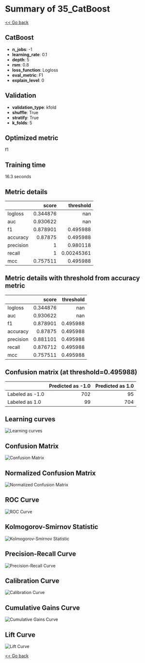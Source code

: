 # Summary of 35_CatBoost

[<< Go back](../README.md)


## CatBoost
- **n_jobs**: -1
- **learning_rate**: 0.1
- **depth**: 5
- **rsm**: 0.8
- **loss_function**: Logloss
- **eval_metric**: F1
- **explain_level**: 0

## Validation
 - **validation_type**: kfold
 - **shuffle**: True
 - **stratify**: True
 - **k_folds**: 5

## Optimized metric
f1

## Training time

16.3 seconds

## Metric details
|           |    score |    threshold |
|:----------|---------:|-------------:|
| logloss   | 0.344876 | nan          |
| auc       | 0.930622 | nan          |
| f1        | 0.878901 |   0.495988   |
| accuracy  | 0.87875  |   0.495988   |
| precision | 1        |   0.980118   |
| recall    | 1        |   0.00245361 |
| mcc       | 0.757511 |   0.495988   |


## Metric details with threshold from accuracy metric
|           |    score |   threshold |
|:----------|---------:|------------:|
| logloss   | 0.344876 |  nan        |
| auc       | 0.930622 |  nan        |
| f1        | 0.878901 |    0.495988 |
| accuracy  | 0.87875  |    0.495988 |
| precision | 0.881101 |    0.495988 |
| recall    | 0.876712 |    0.495988 |
| mcc       | 0.757511 |    0.495988 |


## Confusion matrix (at threshold=0.495988)
|                 |   Predicted as -1.0 |   Predicted as 1.0 |
|:----------------|--------------------:|-------------------:|
| Labeled as -1.0 |                 702 |                 95 |
| Labeled as 1.0  |                  99 |                704 |

## Learning curves
![Learning curves](learning_curves.png)
## Confusion Matrix

![Confusion Matrix](confusion_matrix.png)


## Normalized Confusion Matrix

![Normalized Confusion Matrix](confusion_matrix_normalized.png)


## ROC Curve

![ROC Curve](roc_curve.png)


## Kolmogorov-Smirnov Statistic

![Kolmogorov-Smirnov Statistic](ks_statistic.png)


## Precision-Recall Curve

![Precision-Recall Curve](precision_recall_curve.png)


## Calibration Curve

![Calibration Curve](calibration_curve_curve.png)


## Cumulative Gains Curve

![Cumulative Gains Curve](cumulative_gains_curve.png)


## Lift Curve

![Lift Curve](lift_curve.png)



[<< Go back](../README.md)
